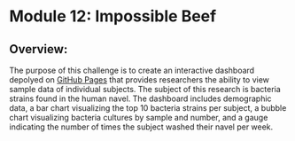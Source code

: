 # Module 12: Impossible Beef

## Overview:
The purpose of this challenge is to create an interactive dashboard depolyed on [GitHub Pages]([https://laurlen2112.github.io/impossible_beef/index.html]) that provides researchers the ability to view sample data of individual  subjects.  The subject of this research is bacteria strains found in the human navel. The dashboard includes demographic data, a bar chart visualizing the top 10 bacteria strains per subject, a bubble chart visualizing bacteria cultures by sample and number, and a gauge indicating the number of times the subject washed their navel per week. 
